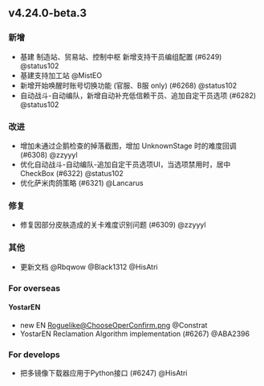 ## v4.24.0-beta.3

### 新增

- 基建 制造站、贸易站、控制中枢 新增支持干员编组配置 (#6249) @status102
- 基建支持加工站 @MistEO
- 新增开始唤醒时账号切换功能 (官服、B服 only) (#6268) @status102
- 自动战斗-自动编队，新增自动补充低信赖干员、追加自定干员选项 (#6282) @status102

### 改进

- 增加未通过企鹅检查的掉落截图，增加 UnknownStage 时的难度回调 (#6308) @zzyyyl
- 优化自动战斗-自动编队-追加自定干员选项UI，当选项禁用时，居中CheckBox (#6322) @status102
- 优化萨米肉鸽策略 (#6321) @Lancarus

### 修复

- 修复因部分皮肤造成的关卡难度识别问题 (#6309) @zzyyyl

### 其他

- 更新文档 @Rbqwow @Black1312 @HisAtri

### For overseas

#### YostarEN

- new EN Roguelike@ChooseOperConfirm.png @Constrat
- YostarEN Reclamation Algorithm implementation (#6267) @ABA2396

### For develops

- 把多镜像下载器应用于Python接口 (#6247) @HisAtri
